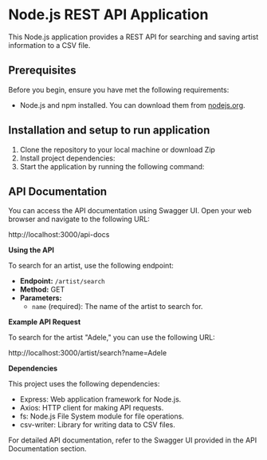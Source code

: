 # Node.js REST API Application

This Node.js application provides a REST API for searching and saving artist information to a CSV file.

## Prerequisites

Before you begin, ensure you have met the following requirements:

- Node.js and npm installed. You can download them from [nodejs.org](https://nodejs.org/).

## Installation and setup to run application
1. Clone the repository to your local machine or download Zip
2. Install project dependencies:
3. Start the application by running the following command:

## API Documentation

You can access the API documentation using Swagger UI. Open your web browser and navigate to the following URL:

http://localhost:3000/api-docs

**Using the API**

To search for an artist, use the following endpoint:

- **Endpoint:** `/artist/search`
- **Method:** GET
- **Parameters:**
  - `name` (required): The name of the artist to search for.

**Example API Request**

To search for the artist "Adele," you can use the following URL:

http://localhost:3000/artist/search?name=Adele

**Dependencies**

This project uses the following dependencies:

- Express: Web application framework for Node.js.
- Axios: HTTP client for making API requests.
- fs: Node.js File System module for file operations.
- csv-writer: Library for writing data to CSV files.

For detailed API documentation, refer to the Swagger UI provided in the API Documentation section.
